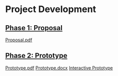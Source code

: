 # Project Development
## [Phase 1: Proposal]("https://github.com/MintedKitten/ReadMe/tree/main/Documents/Phase%201")
[Proposal.pdf]("https://github.com/MintedKitten/ReadMe/blob/main/Documents/Phase%201/Project%20Proposal.pdf")
## [Phase 2: Prototype]("https://github.com/MintedKitten/ReadMe/tree/main/Documents/Phase%202")
[Prototype.pdf]("https://github.com/MintedKitten/ReadMe/blob/main/Documents/Phase%202/Read%20me%20Prototype.pdf")
[Prototype.docx]("https://github.com/MintedKitten/ReadMe/blob/main/Documents/Phase%202/Read%20me%20Prototype.docx")
[Interactive Prototype]([![Figma](https://img.shields.io/badge/Figma-F24E1E?style=for-the-badge&logo=figma&logoColor=white)](https://www.figma.com/proto/2EUbTXgLlOTit0UvN75fhz/App-UI?node-id=0%3A1&scaling=scale-down&starting-point-node-id=135%3A1918))
